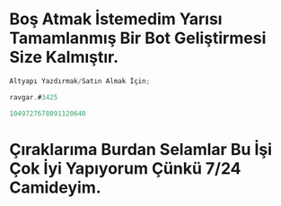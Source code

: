 # Boş Atmak İstemedim Yarısı Tamamlanmış Bir Bot Geliştirmesi Size Kalmıştır.
```js
Altyapı Yazdırmak/Satın Almak İçin;

ravgar.#3425

1049727678091120640
```
# Çıraklarıma Burdan Selamlar Bu İşi Çok İyi Yapıyorum Çünkü 7/24 Camideyim.
